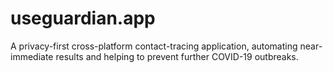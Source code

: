 # useguardian.app

A privacy-first cross-platform contact-tracing application, automating near-immediate results and helping to prevent further COVID-19 outbreaks.
